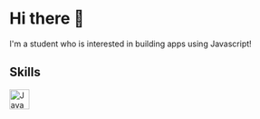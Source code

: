# Hi there 👋
<p>I'm a student who is interested in building apps using Javascript!</p>

## Skills

<p>
<img alt="JavaScript" height="35" src="https://img.shields.io/badge/JavaScript-F7DF1E?logo=javascript&logoColor=black&style=for-the-badge" />
</p>
